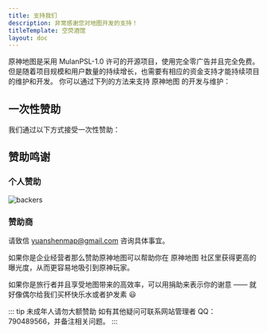 ```yaml
---
title: 支持我们
description: 非常感谢您对地图开发的支持！
titleTemplate: 空荧酒馆
layout: doc
---
```


原神地图是采用 MulanPSL-1.0 许可的开源项目，使用完全零广告并且完全免费。
但是随着项目规模和用户数量的持续增长，也需要有相应的资金支持才能持续项目的维护和开发。 你可以通过下列的方法来支持 原神地图 的开发与维护：

## 一次性赞助

我们通过以下方式接受一次性赞助：

<Coins />

## 赞助鸣谢

### 个人赞助

![backers](/imgs/backers_202347.png)

### 赞助商

请致信 [yuanshenmap@gmail.com](mailto:yuanshenmap@gmail.com) 咨询具体事宜。

如果你是企业经营者那么赞助原神地图可以帮助你在 原神地图 社区里获得更高的曝光度，从而更容易地吸引到原神玩家。

如果你是旅行者并且享受地图带来的高效率，可以用捐助来表示你的谢意 —— 就好像偶尔给我们买杯快乐水或者护发素 😃

::: tip
未成年人请勿大额赞助 如有其他疑问可联系网站管理者 QQ：790489566，并备注相关问题。
:::
